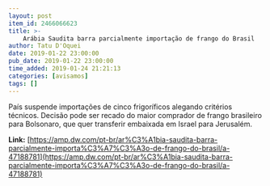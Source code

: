```yaml
---
layout: post
item_id: 2466066623
title: >-
    Arábia Saudita barra parcialmente importação de frango do Brasil
author: Tatu D'Oquei
date: 2019-01-22 23:00:00
pub_date: 2019-01-22 23:00:00
time_added: 2019-01-24 21:21:13
categories: [avisamos]
tags: []
---
```


País suspende importações de cinco frigoríficos alegando critérios técnicos. Decisão pode ser recado do maior comprador de frango brasileiro para Bolsonaro, que quer transferir embaixada em Israel para Jerusalém.

**Link:** [https://amp.dw.com/pt-br/ar%C3%A1bia-saudita-barra-parcialmente-importa%C3%A7%C3%A3o-de-frango-do-brasil/a-47188781](https://amp.dw.com/pt-br/ar%C3%A1bia-saudita-barra-parcialmente-importa%C3%A7%C3%A3o-de-frango-do-brasil/a-47188781)


